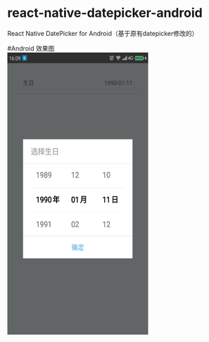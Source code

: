 # react-native-datepicker-android
React Native DatePicker for Android（基于原有datepicker修改的）

#Android
效果图<br/>
<img src="https://github.com/jjhappyforever/react-native-datepicker-android/blob/master/screenshots/screenshot.png" width="320" height="640">

